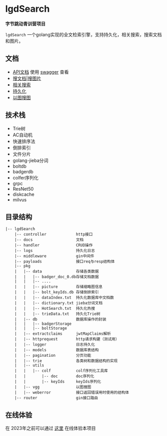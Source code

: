 # lgdSearch

**字节跳动青训营项目**

`lgdSearch` 一个golang实现的全文检索引擎，支持持久化，相关搜索，搜索文档和图片。

## 文档

+ [API文档](./docs/swagger.yaml) 使用 [swagger](https://editor.swagger.io/) 查看
+ [搜文档|搜图片](./docs/search.md)
+ [相关搜索](./docs/related_search.md)
+ [持久化](./docs/storage.md)
+ [以图搜图](./docs/imageSearch.md)

## 技术栈

+ Trie树
+ AC自动机
+ 快速排序法
+ 倒排索引
+ 文件分片
+ golang-jieba分词
+ boltdb
+ badgerdb
+ colfer序列化
+ grpc
+ ResNet50
+ diskcache
+ milvus

## 目录结构
```
|-- lgdSearch
    |-- controller             http接口
    |-- docs                   文档
    |-- handler                CRUD操作
    |-- logs                   持久化日志
    |-- middleware             gin中间件
    |-- payloads               接口req与resp结构体
    |-- pkg
    |   |-- data               存储各类数据
    |   |   |-- badger_doc_0.db存储文档数据
    |   |   |-- ....
    |   |   |-- picture        存储缩略图信息
    |   |   |-- bolt_keyIds.db 存储倒排索引
    |   |   |-- dataIndex.txt  持久化数据库中文档数
    |   |   |-- dictionary.txt jieba分词文档
    |   |   |-- HotSearch.txt  持久化热搜
    |   |   |-- trieData.txt   持久化Trie树
    |   |-- db                 数据库操作的封装
    |   |   |-- badgerStorage  
    |   |   |-- boltStorage
    |   |-- extractclaims      jwtMapClaims解析
    |   |-- httprequest        http请求构建（测试用）
    |   |-- logger             日志持久化
    |   |-- models             数据库表结构
    |   |-- pagination         分页功能
    |   |-- trie               各类树和数据结构的实现
    |   |-- utils  
    |   |   |-- colf           colf序列化工具库
    |   |       |-- doc        doc序列化
    |   |       |-- keyIds     keyIds序列化
    |   |-- vgg                以图搜图
    |   |-- weberror           接口返回错误用时使用的结构体
    |-- router                 gin接口路由
```

## 在线体验
在 2023年之前可以通过 [这里](http://121.196.207.80:8080) 在线体验本项目
